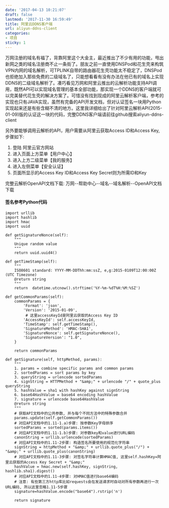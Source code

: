 ```yaml
---
date: '2017-04-13 10:21:07'
draft: false
lastmod: '2017-11-30 16:59:49'
title: 阿里云DDNS客户端
url: aliyun-ddns-client
categories:
- 项目
sticky: 1
---
```


万网注册的域名有福了，背靠阿里这个大金主，最近推出了不少有用的功能，甩出新网之类的域名注册商不止一条街了。朋友之前一直使用DNSPod和花生壳来构筑VPN内网的域名解析，可TPLINK自带的路由器花生壳功能太不稳定了，DNSPod也拒绝加入那些免费的二级域名了，只能想看看有没有办法在他已有的域名上实现DDNS的二级域名解析了。凑巧看见万网和阿里云推出的云解析功能支持API调用，既然API可以实现域名管理的基本全部功能，那实现一个DDNS的客户端就可以完美替代花生壳的解决方案了。可惜没有找到现成的阿里云解析客户端，参考的实现也只有JAVA实现，虽然有完备的API开发文档，但对认证签名一块用Python实现起来还是有些含糊不清的地方。这里我详细给出了针对阿里云解析API(2015-01-09)版的认证这一块的代码，完整DDNS客户端请前往github搜索aliyun-ddns-client

另外要能够调用云解析的API，用户需要从阿里云获取Access ID和Access Key,步骤如下:

1. 登陆 阿里云官方网站
2. 进入页面上方菜单【用户中心】
3. 进入上方二级菜单【我的服务】
4. 进入左侧菜单【安全认证】
5. 页面所显示的Access Key ID和Access Key Secret则为所需ID和Key

完整云解析OpenAPI文档下载: 万网--帮助中心--域名--域名解析--OpenAPI文档下载

#### 签名参考Python代码

    import urllib
    import hashlib
    import hmac
    import uuid

    def getSignatureNonce(self):
        """
        Unique random value
        """
        return uuid.uuid4()

    def getTimeStamp(self):
        """
        ISO8601 standard: YYYY-MM-DDThh:mm:ssZ, e,g:2015-0109T12:00:00Z (UTC Timezone)
        @return string
        """
        return  datetime.utcnow().strftime('%Y-%m-%dT%H:%M:%SZ')

    def getCommonParams(self):
        commonParams = {
            'Format': 'json',
            'Version': '2015-01-09',
             # 这里accessKeyId是阿里云获取的Access Key ID
            'AccessKeyId': self.accessKeyId,
            'TimeStamp': self.getTimeStamp(),
            'SignatureMethod': 'HMAC-SHA1',
            'SignatureNonce': self.getSignatureNonce(),
            'SignatureVersion': "1.0",
        }

        return commonParams

    def getSignature(self, httpMethod, params):
        """
        1. params = combine specific params and common params
        2. sortedParams = sort params by key
        3. queryString = urlencode sortedParams
        4. signString = HTTPMethod + "&amp;" + urlencode "/" + quote_plus queryString
        5. hashValue = sha1 with hashKey against signString
        6. base64HashValue = base64 encoding hashValue
        7. signature = urlencode base64HashValue
        @return string
        """
        # 获取API文档中的公共参数, 并与每个不同方法中的特殊参数合并
        params.update(self.getCommonParams())
        # 对应API文档中的1.11-1.a)步骤: 按参数Key字母排序
        sortedParams = sorted(params.items())
        # 对应API文档中的1.11-1.b)步骤: 对参数key和value进行URL编码
        canonString = urllib.urlencode(sortedParams)
        # 对应API文档中的1.11-2步骤: 构造签名所要使用的规范化字符串
        signString = httpMethod + "&amp;" + urllib.quote_plus("/") + "&amp;" + urllib.quote_plus(canonString)
        # 对应API文档中的1.11-3步骤: 对签名字符串计算HMAC值, 这里self.hashKey=阿里云获取的Access Key Secret + "&amp;"
        hashValue = hmac.new(self.hashKey, signString, hashlib.sha1).digest()
        # 对应API文档中的1.11-4步骤: 对HMAC值进行base64编码
        # 注意: 有些第三方http库比如requests会在发送请求时自动对所有参数再进行一次URL编码, 所以这里忽略1.11-5步骤
        signature=hashValue.encode("base64").rstrip('n')

        return signature
